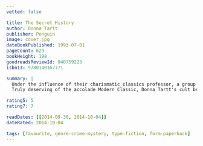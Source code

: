 ```yaml
---
vetted: false

title: The Secret History
author: Donna Tartt
publisher: Penguin
image: cover.jpg
dateBookPublished: 1993-07-01
pageCount: 629
bookHeight: 198
goodreadsReviewId: 940759223
isbn13: 9780140167771

summary: |
  Under the influence of their charismatic classics professor, a group of clever, eccentric misfits at an elite New England college discover a way of thinking and living that is a world away from the humdrum existence of their contemporaries. But when they go beyond the boundaries of normal morality their lives are changed profoundly and for ever.
  Truly deserving of the accolade Modern Classic, Donna Tartt's cult bestseller The Secret History is a remarkable achievement - both compelling and elegant, dramatic and playful.

rating5: 5
rating7: 7

readDates: [[2014-09-30, 2014-10-04]]
dateRated: 2014-10-04

tags: [favourite, genre-crime-mystery, type-fiction, form-paperback]
---
```

